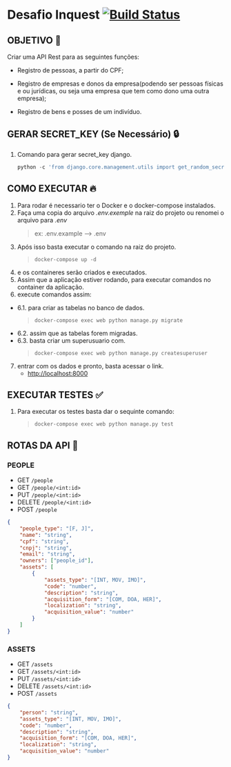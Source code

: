 # Desafio Inquest   [![Build Status](https://travis-ci.org/Christian-Oliveira/desafio-inquest.svg?branch=master)](https://travis-ci.org/Christian-Oliveira/desafio-inquest)

## OBJETIVO 📝
Criar uma API Rest para as seguintes funções:
* Registro de pessoas, a partir do CPF;

* Registro de empresas e donos da empresa(podendo ser pessoas físicas e ou jurídicas, ou seja uma empresa que tem como dono uma outra empresa);

* Registro de bens e posses de um indivíduo.

## GERAR SECRET_KEY (Se Necessário) 🔒
1. Comando para gerar secret_key django.
    ~~~python
    python -c 'from django.core.management.utils import get_random_secret_key; print(get_random_secret_key())'
    ~~~

## COMO EXECUTAR 🔥
1. Para rodar é necessario ter o Docker e o docker-compose instalados.
2. Faça uma copia do arquivo _.env.exemple_ na raiz do projeto ou renomei o arquivo para _.env_
    > ex: .env.example --> .env
3. Após isso basta executar o comando na raiz do projeto.
    > `docker-compose up -d`
4. e os containeres serão criados e executados.
5. Assim que a aplicação estiver rodando, para executar comandos no container da aplicação.
6. execute comandos assim:
- 6.1. para criar as tabelas no banco de dados.
    > `docker-compose exec web python manage.py migrate`
- 6.2. assim que as tabelas forem migradas.
- 6.3. basta criar um superusuario com.
    > `docker-compose exec web python manage.py createsuperuser`
7. entrar com os dados e pronto, basta acessar o link.
    * <http://localhost:8000>

## EXECUTAR TESTES ✅
1. Para executar os testes basta dar o sequinte comando:
    > `docker-compose exec web python manage.py test`

## ROTAS DA API 🔀

### PEOPLE
* GET `/people`
* GET `/people/<int:id>`
* PUT `/people/<int:id>`
* DELETE `/people/<int:id>`
* POST `/people`
~~~json
{
    "people_type": "[F, J]",
    "name": "string",
    "cpf": "string",
    "cnpj": "string",
    "email": "string",
    "owners": ["people_id"],
    "assets": [
        {
            "assets_type": "[INT, MOV, IMO]",
            "code": "number",
            "description": "string",
            "acquisition_form": "[COM, DOA, HER]",
            "localization": "string",
            "acquisition_value": "number"
        }
    ]
}
~~~

### ASSETS
* GET `/assets`
* GET `/assets/<int:id>`
* PUT `/assets/<int:id>`
* DELETE `/assets/<int:id>`
* POST `/assets`
~~~json
{
    "person": "string",
    "assets_type": "[INT, MOV, IMO]",
    "code": "number",
    "description": "string",
    "acquisition_form": "[COM, DOA, HER]",
    "localization": "string",
    "acquisition_value": "number"
}
~~~